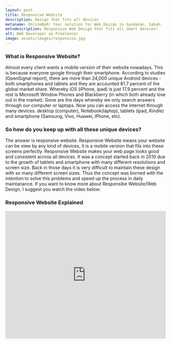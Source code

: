 ```yaml
---
layout: post
title: Responsive Website
description: Design that fits all devices
metaname: OnlineBah! Your solution for Web Design in Sandakan, Sabah.
metadescription: Responsive Web Design that fits all smart devices!
alt: Web Developer as Freelancer
image: assets/images/responsive.jpg
---
```


<h3><strong>What is Responsive Website?</strong></h3>
Almost every client wants a mobile version of their website nowadays. This is because everyone google through their smartphone. According to studies (OpenSignal report), there are more than 24,000 unique Android devices - both smartphones and tablets and they are accounted 81.7 percent of the global market share. Whereby iOS (iPhone, ipad) is just 17.9 percent and the rest is Microsoft Window Phones and Blackberry (in which both already lose out in the market). 
Gone are the days whereby we only search answers through our computer or laptops. Now you can access the internet through many devices: desktop (computer), Notebook(laptop), tablets (ipad, Kindle) and smartphone (Samsung, Vivo, Huawei, iPhone, etc). 

<h3><strong>So how do you keep up with all these unique devices?</strong></h3>
The answer is responsive website. Responsive Website means your website can be view by any kind of devices, it is a mobile version that fits into these screens perfectly. Responsive Website makes your web page looks good and consistent across all devices. It was a concept started back in 2010 due to the growth of tablets and smartphone with many different resolutions and screen size. Back in those days it is very difficult to maintain these design with so many different screen sizes. Thus the concept was borned with the intention to solve this problems and speed up the process in daily maintanance. 
If you want to know more about Responsibe Website/Web Design, I suggest you watch the video below:

<h3><strong>Responsive Website Explained</strong></h3>
<iframe width="100%" height="400px" src="https://www.youtube.com/embed/S48-8wfFxPY" frameborder="0" allow="autoplay; encrypted-media" allowfullscreen></iframe><br>